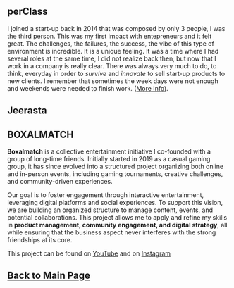 
## perClass

I joined a start-up back in 2014 that was composed by only 3 people, I was the third person. This was my first impact with entepreneurs and it felt great. The challenges, the failures, the success, the vibe of this type of environment is incredible. It is a unique feeling. It was a time where I had several roles at the same time, I did not realize back then, but now that I work in a company is really clear. There was always very much to do, to think, everyday in order to _survive_ and _innovate_ to sell start-up products to new clients. I remember that sometimes the week days were not enough and weekends were needed to finish work. ([More Info](https://teoka.github.io/career/work.html)). 

## Jeerasta

## BOXALMATCH

**Boxalmatch** is a collective entertainment initiative I co-founded with a group of long-time friends. Initially started in 2019 as a casual gaming group, it has since evolved into a structured project organizing both online and in-person events, including gaming tournaments, creative challenges, and community-driven experiences.  

Our goal is to foster engagement through interactive entertainment, leveraging digital platforms and social experiences. To support this vision, we are building an organized structure to manage content, events, and potential collaborations. This project allows me to apply and refine my skills in **product management, community engagement, and digital strategy**, all while ensuring that the business aspect never interferes with the strong friendships at its core.

This project can be found on [YouTube](https://www.youtube.com/@BOXALMATCH) and on [Instagram](https://www.instagram.com/boxalmatch/)

## [Back to Main Page](https://teoka.github.io)

